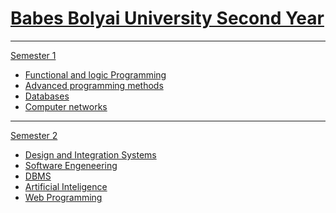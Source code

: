 <h1>
  <a href ="https://github.com/Betterslash/University">
   Babes Bolyai University Second Year
  </a>
</h1>
<hr>
<a href ="UBB_CS_II_sem_1"> Semester 1</a>
<ul>
  <li>
    <a href = "https://github.com/Betterslash/University/tree/main/UBB_CS_II_sem_1/PLF"> Functional and logic Programming </a>
  </li>
  <li>
    <a href = "https://github.com/Betterslash/University/tree/main/UBB_CS_II_sem_1/MAP"> Advanced programming methods </a>
  </li>
  <li>
    <a href = "https://github.com/Betterslash/University/tree/main/UBB_CS_II_sem_1/DataBases"> Databases </a>
  </li>
  <li>
    <a href = "https://github.com/Betterslash/University/tree/main/UBB_CS_II_sem_1/CompNet"> Computer networks </a>
  </li>
</ul>
<hr>
<a href ="UBB_CS_II_sem_2"> Semester 2</a>
<ul>
  <li>
    <a href = "https://github.com/Betterslash/University/tree/main/UBB_CS_II_sem_2/SDI"> Design and Integration Systems </a>
  </li>
  <li>
    <a href = "#"> Software Engeneering </a>
  </li>
  <li>
    <a href = "https://github.com/Betterslash/University/tree/main/UBB_CS_II_sem_2/DBMS"> DBMS </a>
  </li>
  <li>
    <a href = "https://github.com/Betterslash/University/tree/main/UBB_CS_II_sem_2/AI"> Artificial Inteligence </a>
  </li>
   <li>
    <a href = "https://github.com/Betterslash/University/tree/main/UBB_CS_II_sem_2/WEB-development"> Web Programming </a>
  </li>
</ul>
